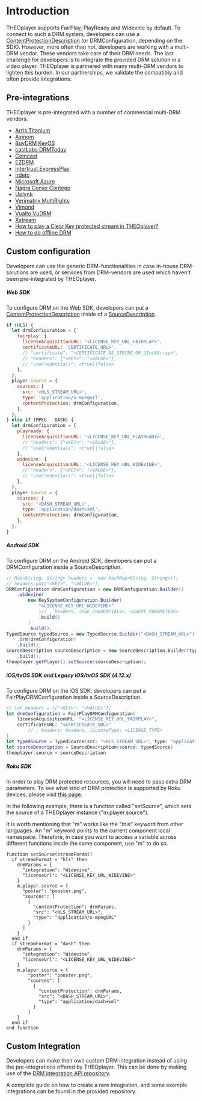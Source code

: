 # Introduction

THEOplayer supports FairPlay, PlayReady and Widevine by default. To connect to such a DRM system, developers can use a [ContentProtectionDescription](pathname:///theoplayer/v10/api-reference/web/interfaces/SourceDescription.html) (or DRMConfiguration, depending on the SDK).
However, more often than not, developers are working with a multi-DRM vendor. These vendors take care of their DRM needs. The last challenge for developers is to integrate the provided DRM solution in a video player.
THEOplayer is partnered with many multi-DRM vendors to lighten this burden. In our partnerships, we validate the compatibly and often provide integrations.

## Pre-integrations

THEOplayer is pre-integrated with a number of commercial multi-DRM vendors.

- [Arris Titanium](../../how-to-guides/04-drm/01-arris-titanium.md)
- [Axinom](../../how-to-guides/04-drm/02-axinom.md)
- [BuyDRM KeyOS](../../how-to-guides/04-drm/01-buydrm-keyos/00-introduction.md)
- [castLabs DRMToday](../../how-to-guides/04-drm/02-castlabs-drmtoday/00-introduction.md)
- [Comcast](../../how-to-guides/04-drm/03-comcast.md)
- [EZDRM](../../how-to-guides/04-drm/04-ezdrm.md)
- [Intertrust ExpressPlay](../../how-to-guides/04-drm/05-intertrust-expressplay.md)
- [Irdeto](../../how-to-guides/04-drm/06-irdeto.md)
- [Microsoft Azure](../../how-to-guides/04-drm/07-microsoft-azure.md)
- [Nagra Conax Contego](../../how-to-guides/04-drm/08-nagra-conax-contego.md)
- [Uplynk](../../how-to-guides/04-drm/12-uplynk.md)
- [Verimatrix MultiRights](../../how-to-guides/04-drm/09-verimatrix-multirights.md)
- [Vimond](../../how-to-guides/04-drm/10-vimond.md)
- [Vualto VuDRM](../../how-to-guides/04-drm/11-vualto-vudrm.md)
- [Xstream](../../how-to-guides/04-drm/13-xstream.md)
- [How to play a Clear Key protected stream in THEOplayer?](../../how-to-guides/04-drm/14-how-to-play-clear-key-protected-stream.md)
- [How to do offline DRM](../../how-to-guides/04-drm/03-how-to-do-offline-drm/00-introduction.md)

## Custom configuration

Developers can use the generic DRM-functionalities in case in-house DRM-solutions are used, or services from DRM-vendors are used which haven't been pre-integrated by THEOplayer.

##### Web SDK

To configure DRM on the Web SDK, developers can put a [ContentProtectionDescription](pathname:///theoplayer/v10/api-reference/web/interfaces/SourceDescription.html#sources) inside of a [SourceDescription](pathname:///theoplayer/v10/api-reference/web/interfaces/SourceDescription.html).

```js
if (HLS) {
  let drmConfiguration = {
    fairplay: {
      licenseAcquisitionURL: '<LICENSE_KEY_URL_FAIRPLAY>',
      certificateURL: 'CERTIFICATE_URL>',
      // "certificate": "<CERTIFICATE_AS_STRING_OR_UInt8Array>",
      // "headers": {"<KEY>": "<VALUE>"},
      // "useCredentials": <true||false>
    },
  };
  player.source = {
    sources: {
      src: '<HLS_STREAM_URL>',
      type: 'application/x-mpegurl',
      contentProtection: drmConfiguration,
    },
  };
} else if (MPEG - DASH) {
  let drmConfiguration = {
    playready: {
      licenseAcquisitionURL: '<LICENSE_KEY_URL_PLAYREADY>',
      // "headers": {"<KEY>": "<VALUE>"},
      // "useCredentials": <true||false>
    },
    widevine: {
      licenseAcquisitionURL: '<LICENSE_KEY_URL_WIDEVINE>',
      // "headers": {"<KEY>": "<VALUE>"},
      // "useCredentials": <true||false>
    },
  };
  player.source = {
    sources: {
      src: '<DASH_STREAM_URL>',
      type: 'application/dash+xml',
      contentProtection: drmConfiguration,
    },
  };
}
```

##### Android SDK

To configure DRM on the Android SDK, developers can put a DRMConfiguration inside a SourceDescription.

```java
// Map<String, String> headers =  new HashMap<String, String>();
// headers.put("<KEY>", "<VALUE>");
DRMConfiguration drmConfiguration = new DRMConfiguration.Builder()
    .widevine(
        new KeySystemConfiguration.Builder(
            "<LICENSE_KEY_URL_WIDEVINE>"
            )// , headers, <USE_CREDENTIALS>, <QUERY_PARAMETERS>
            .build()
        )
        .build();
TypedSource typedSource = new TypedSource.Builder("<DASH_STREAM_URL>")
    .drm(drmConfiguration)
    .build();
SourceDescription sourceDescription = new SourceDescription.Builder(typedSource)
    .build();
theoplayer.getPlayer().setSource(sourceDescription);
```

##### iOS/tvOS SDK and Legacy iOS/tvOS SDK (4.12.x)

To configure DRM on the iOS SDK, developers can put a FairPlayDRMConfiguration inside a SourceDescription.

```swift
// let headers = [["<KEY>": "<VALUE>"]]
let drmConfiguration = FairPlayDRMConfiguration(
    licenseAcquisitionURL: "<LICENSE_KEY_URL_FAIRPLAY>",
    certificateURL: "<CERTIFICATE_URL>"
        // , headers: headers, licenseType: <LICENSE_TYPE>
)
let typedSource = TypedSource(src: "<HLS_STREAM_URL>", type: "application/x-mpegurl", drm: drmConfiguration)
let sourceDescription = SourceDescription(source: typedSource)
theoplayer.source = sourceDescription
```

##### Roku SDK

In order to play DRM protected resources, you will need to pass extra DRM parameters. To see what kind of DRM protection is supported by Roku devices, please visit [this page](https://developer.roku.com/en-gb/docs/specs/media/content-protection.md).

In the following example, there is a function called "setSource", which sets the source of a THEOplayer instance ("m.player.source").

It is worth mentioning that "m" works like the "this" keyword from other languages. An "m" keyword points to the current component local namespace. Therefore, in case you want to access a variable across different functions inside the same component, use "m" to do so.

```brightscript
function setSource(streamFormat)
  if streamFormat = "hls" then
    drmParams = {
      "integration": "Widevine",
      "licenseUrl": "<LICENSE_KEY_URL_WIDEVINE>"
    }
    m.player.source = {
      "poster": "pooster.png",
      "sources": [
        {
          "contentProtection": drmParams,
          "src": "<HLS_STREAM_URL>",
          "type": "application/x-mpegURL"
        }
      ]
	}
  end if
  if streamFormat = "dash" then
    drmParams = {
      "integration": "Widevine",
      "licenseUrl": "<LICENSE_KEY_URL_WIDEVINE>"
    }
    m.player.source = {
        "poster": "pooster.png",
        "sources": [
          {
            "contentProtection": drmParams,
            "src": "<DASH_STREAM_URL>",
            "type": "application/dash+xml"
          }
        ]
    }
  end if
end function
```

## Custom Integration

Developers can make their own custom DRM integration instead of using the pre-integrations offered by THEOplayer.
This can be done by making use of the [DRM integration API repository](https://github.com/THEOplayer/samples-drm-integration).

A complete guide on how to create a new integration, and some example integrations can be found in the provided repository.
